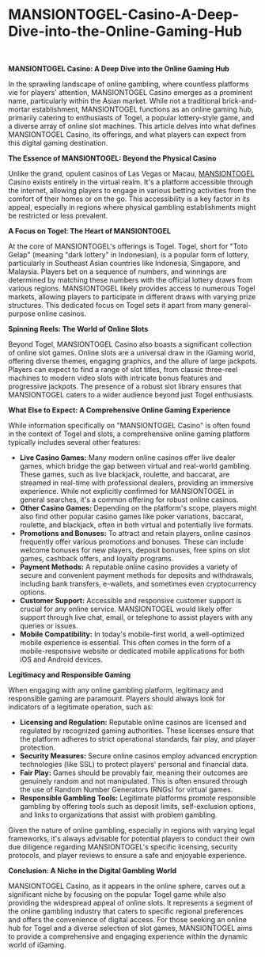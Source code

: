 # MANSIONTOGEL-Casino-A-Deep-Dive-into-the-Online-Gaming-Hub

<p class="demoTitle">&nbsp;</p>
<p><strong>MANSIONTOGEL Casino: A Deep Dive into the Online Gaming Hub</strong></p>
<p>In the sprawling landscape of online gambling, where countless platforms vie for players' attention, MANSIONTOGEL Casino emerges as a prominent name, particularly within the Asian market. While not a traditional brick-and-mortar establishment, MANSIONTOGEL functions as an online gaming hub, primarily catering to enthusiasts of Togel, a popular lottery-style game, and a diverse array of online slot machines. This article delves into what defines MANSIONTOGEL Casino, its offerings, and what players can expect from this digital gaming destination.</p>
<p><strong>The Essence of MANSIONTOGEL: Beyond the Physical Casino</strong></p>
<p>Unlike the grand, opulent casinos of Las Vegas or Macau, <a href="https://linkr.bio/Mansiontogel">MANSIONTOGEL</a> Casino exists entirely in the virtual realm. It's a platform accessible through the internet, allowing players to engage in various betting activities from the comfort of their homes or on the go. This accessibility is a key factor in its appeal, especially in regions where physical gambling establishments might be restricted or less prevalent.</p>
<p><strong>A Focus on Togel: The Heart of MANSIONTOGEL</strong></p>
<p>At the core of MANSIONTOGEL's offerings is Togel. Togel, short for "Toto Gelap" (meaning "dark lottery" in Indonesian), is a popular form of lottery, particularly in Southeast Asian countries like Indonesia, Singapore, and Malaysia. Players bet on a sequence of numbers, and winnings are determined by matching these numbers with the official lottery draws from various regions. MANSIONTOGEL likely provides access to numerous Togel markets, allowing players to participate in different draws with varying prize structures. This dedicated focus on Togel sets it apart from many general-purpose online casinos.</p>
<p><strong>Spinning Reels: The World of Online Slots</strong></p>
<p>Beyond Togel, MANSIONTOGEL Casino also boasts a significant collection of online slot games. Online slots are a universal draw in the iGaming world, offering diverse themes, engaging graphics, and the allure of large jackpots. Players can expect to find a range of slot titles, from classic three-reel machines to modern video slots with intricate bonus features and progressive jackpots. The presence of a robust slot library ensures that MANSIONTOGEL caters to a wider audience beyond just Togel enthusiasts.</p>
<p><strong>What Else to Expect: A Comprehensive Online Gaming Experience</strong></p>
<p>While information specifically on "MANSIONTOGEL Casino" is often found in the context of Togel and slots, a comprehensive online gaming platform typically includes several other features:</p>
<ul>
<li><strong>Live Casino Games:</strong> Many modern online casinos offer live dealer games, which bridge the gap between virtual and real-world gambling. These games, such as live blackjack, roulette, and baccarat, are streamed in real-time with professional dealers, providing an immersive experience. While not explicitly confirmed for MANSIONTOGEL in general searches, it's a common offering for robust online casinos.</li>
<li><strong>Other Casino Games:</strong> Depending on the platform's scope, players might also find other popular casino games like poker variations, baccarat, roulette, and blackjack, often in both virtual and potentially live formats.</li>
<li><strong>Promotions and Bonuses:</strong> To attract and retain players, online casinos frequently offer various promotions and bonuses. These can include welcome bonuses for new players, deposit bonuses, free spins on slot games, cashback offers, and loyalty programs.</li>
<li><strong>Payment Methods:</strong> A reputable online casino provides a variety of secure and convenient payment methods for deposits and withdrawals, including bank transfers, e-wallets, and sometimes even cryptocurrency options.</li>
<li><strong>Customer Support:</strong> Accessible and responsive customer support is crucial for any online service. MANSIONTOGEL would likely offer support through live chat, email, or telephone to assist players with any queries or issues.</li>
<li><strong>Mobile Compatibility:</strong> In today's mobile-first world, a well-optimized mobile experience is essential. This often comes in the form of a mobile-responsive website or dedicated mobile applications for both iOS and Android devices.</li>
</ul>
<p><strong>Legitimacy and Responsible Gaming</strong></p>
<p>When engaging with any online gambling platform, legitimacy and responsible gaming are paramount. Players should always look for indicators of a legitimate operation, such as:</p>
<ul>
<li><strong>Licensing and Regulation:</strong> Reputable online casinos are licensed and regulated by recognized gaming authorities. These licenses ensure that the platform adheres to strict operational standards, fair play, and player protection.</li>
<li><strong>Security Measures:</strong> Secure online casinos employ advanced encryption technologies (like SSL) to protect players' personal and financial data.</li>
<li><strong>Fair Play:</strong> Games should be provably fair, meaning their outcomes are genuinely random and not manipulated. This is often ensured through the use of Random Number Generators (RNGs) for virtual games.</li>
<li><strong>Responsible Gambling Tools:</strong> Legitimate platforms promote responsible gambling by offering tools such as deposit limits, self-exclusion options, and links to organizations that assist with problem gambling.</li>
</ul>
<p>Given the nature of online gambling, especially in regions with varying legal frameworks, it's always advisable for potential players to conduct their own due diligence regarding MANSIONTOGEL's specific licensing, security protocols, and player reviews to ensure a safe and enjoyable experience.</p>
<p><strong>Conclusion: A Niche in the Digital Gambling World</strong></p>
<p>MANSIONTOGEL Casino, as it appears in the online sphere, carves out a significant niche by focusing on the popular Togel game while also providing the widespread appeal of online slots. It represents a segment of the online gambling industry that caters to specific regional preferences and offers the convenience of digital access. For those seeking an online hub for Togel and a diverse selection of slot games, MANSIONTOGEL aims to provide a comprehensive and engaging experience within the dynamic world of iGaming.</p>
<p>&nbsp;</p>
<p>&nbsp;</p>
<!-- Comments are visible in the HTML source only -->

